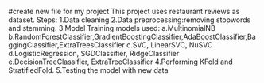 #create new file for my project
This project uses restaurant reviews as dataset.
Steps:
  1.Data cleaning
  2.Data preprocessing:removing stopwords and stemming.
  3.Model Training:models used:
          a.MultinomialNB
          b.RandomForestClassifier,GradientBoostingClassifier,AdaBoostClassifier,BaggingClassifier,ExtraTreesClassifier
          c.SVC, LinearSVC, NuSVC
          d.LogisticRegression, SGDClassifier, RidgeClassifier
          e.DecisionTreeClassifier, ExtraTreeClassifier
  4.Performing KFold and StratifiedFold.
  5.Testing the model with new data
  
  
